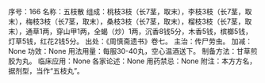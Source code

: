 序号：166
名称：五枝散
组成：桃枝3枝（长7茎，取末），李枝3枝（长7茎，取末），梅枝3枝（长7茎，取末），桑枝3枝（长7茎，取末），榴枝3枝（长7茎，取末），通草1两，穿山甲1两，全蝎（炒）1两，沉香8钱5分，木香5钱，槟榔5钱，灯草5钱，红花2钱5分。
出处：《周慎斋遗书》卷七。
主治：传尸劳虫。
加减：None
功效：None
用法用量：每服30-40丸，空心温酒送下。
制备方法：甘草煎胶为丸。
临床应用：None
各家论述：None
用药禁忌：None
附注：本方方名，据剂型，当作“五枝丸”。
